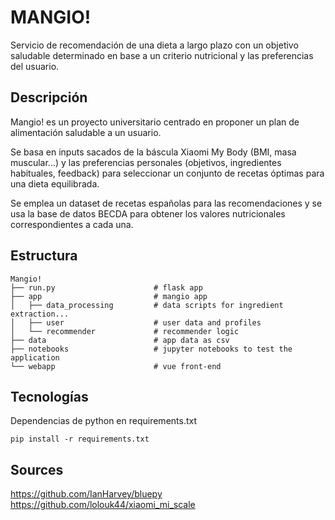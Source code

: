 # MANGIO!

Servicio de recomendación de una dieta a largo plazo con un objetivo saludable determinado en base a un criterio nutricional y las preferencias del usuario.

## Descripción

Mangio! es un proyecto universitario centrado en proponer un plan de alimentación saludable a un usuario. 

Se basa en inputs sacados de la báscula Xiaomi My Body (BMI, masa muscular...) y las preferencias personales (objetivos, ingredientes habituales, feedback) para seleccionar un conjunto de recetas óptimas para una dieta equilibrada.

Se emplea un dataset de recetas españolas para las recomendaciones y se usa la base de datos BECDA para obtener los valores nutricionales correspondientes a cada una.

## Estructura

```
Mangio!  
├── run.py                      # flask app
├── app                         # mangio app
│   ├── data_processing         # data scripts for ingredient extraction...
│   ├── user                    # user data and profiles
│   └── recommender             # recommender logic
├── data                        # app data as csv 
├── notebooks                   # jupyter notebooks to test the application
└── webapp                      # vue front-end
```

## Tecnologías

Dependencias de python en requirements.txt

`pip install -r requirements.txt`

## Sources

https://github.com/IanHarvey/bluepy
https://github.com/lolouk44/xiaomi_mi_scale
